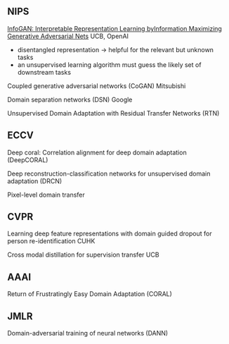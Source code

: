 ## NIPS

[InfoGAN: Interpretable Representation Learning byInformation Maximizing Generative Adversarial Nets](https://arxiv.org/abs/1606.03657) UCB, OpenAI

- disentangled representation -> helpful for the relevant but unknown tasks
- an unsupervised learning algorithm must guess the likely set of downstream tasks

Coupled generative adversarial networks (CoGAN) Mitsubishi

Domain separation networks (DSN) Google

Unsupervised Domain Adaptation with Residual Transfer Networks (RTN)

## ECCV

Deep coral: Correlation alignment for deep domain adaptation (DeepCORAL)

Deep reconstruction-classification networks for unsupervised domain adaptation (DRCN)

Pixel-level domain transfer

## CVPR

Learning deep feature representations with domain guided dropout for person re-identification CUHK

Cross modal distillation for supervision transfer UCB

## AAAI

Return of Frustratingly Easy Domain Adaptation (CORAL)

## JMLR

Domain-adversarial training of neural networks (DANN)

